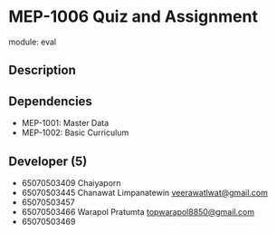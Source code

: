 # MEP-1006 Quiz and Assignment

module: eval

## Description

## Dependencies
- MEP-1001: Master Data
- MEP-1002: Basic Curriculum

## Developer (5)
 - 65070503409 Chaiyaporn
 - 65070503445 Chanawat Limpanatewin veerawatlwat@gmail.com
 - 65070503457
 - 65070503466 Warapol Pratumta topwarapol8850@gmail.com
 - 65070503469
